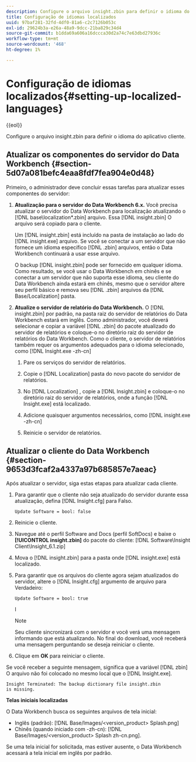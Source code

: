 ```yaml
---
description: Configure o arquivo insight.zbin para definir o idioma do aplicativo cliente.
title: Configuração de idiomas localizados
uuid: 97baf281-32fd-4df0-81a6-c2c7126b053c
exl-id: 29624b3a-e26a-48a9-9dcc-21ba829c34d4
source-git-commit: b1dda69a606a16dccca30d2a74c7e63dbd27936c
workflow-type: tm+mt
source-wordcount: '468'
ht-degree: 1%

---
```


# Configuração de idiomas localizados{#setting-up-localized-languages}

{{eol}}

Configure o arquivo insight.zbin para definir o idioma do aplicativo cliente.

## Atualizar os componentes do servidor do Data Workbench {#section-5d07a081befc4eaa8fdf7fea904e0d48}

Primeiro, o administrador deve concluir essas tarefas para atualizar esses componentes do servidor:

1. **Atualização para o servidor do Data Workbench 6.x.** Você precisa atualizar o servidor do Data Workbench para localização atualizando o [!DNL base\localization\*.zbin] arquivo. Essa [!DNL insight.zbin] O arquivo será copiado para o cliente.

   Um [!DNL insight.zbin] está incluído na pasta de instalação ao lado do [!DNL insight.exe] arquivo. Se você se conectar a um servidor que não fornece um idioma específico [!DNL .zbin] arquivos, então o Data Workbench continuará a usar esse arquivo.

   O backup [!DNL insight.zbin] pode ser fornecido em qualquer idioma. Como resultado, se você usar o Data Workbench em chinês e se conectar a um servidor que não suporta esse idioma, seu cliente do Data Workbench ainda estará em chinês, mesmo que o servidor altere seu perfil básico e remova seu [!DNL .zbin] arquivos da [!DNL Base/Localization] pasta.

1. **Atualize o servidor de relatório do Data Workbench.** O [!DNL insight.zbin] por padrão, na pasta raiz do servidor de relatórios do Data Workbench estará em inglês. Como administrador, você deverá selecionar e copiar a variável [!DNL .zbin] do pacote atualizado do servidor de relatórios e coloque-o no diretório raiz do servidor de relatórios do Data Workbench. Como o cliente, o servidor de relatórios também requer os argumentos adequados para o idioma selecionado, como [!DNL Insight.exe -zh-cn]

   1. Pare os serviços do servidor de relatórios.
   1. Copie o [!DNL Localization] pasta do novo pacote do servidor de relatórios.
   1. No [!DNL Localization] , copie a [!DNL Insight.zbin] e coloque-o no diretório raiz do servidor de relatórios, onde a função [!DNL Insight.exe] está localizado.

   1. Adicione quaisquer argumentos necessários, como [!DNL insight.exe -zh-cn]
   1. Reinicie o servidor de relatórios.

## Atualizar o cliente do Data Workbench {#section-9653d3fcaf2a4337a97b685857e7aeac}

Após atualizar o servidor, siga estas etapas para atualizar cada cliente.

1. Para garantir que o cliente não seja atualizado do servidor durante essa atualização, defina [!DNL Insight.cfg] para Falso.

   ```
   Update Software = bool: false
   ```

1. Reinicie o cliente.
1. Navegue até o perfil Software and Docs (perfil SoftDocs) e baixe o **[!UICONTROL insight.zbin]** do pacote do cliente: [!DNL Software\Insight Client\Insight_6.1.zip]

1. Mova o [!DNL insight.zbin] para a pasta onde [!DNL insight.exe] está localizado.

1. Para garantir que os arquivos do cliente agora sejam atualizados do servidor, altere o [!DNL Insight.cfg] argumento de arquivo para Verdadeiro:

   ```
   Update Software = bool: true
   ```

   I

   >[!NOTE]
   >
   >Seu cliente sincronizará com o servidor e você verá uma mensagem informando que está atualizando. No final do download, você receberá uma mensagem perguntando se deseja reiniciar o cliente.

1. Clique em **OK** para reiniciar o cliente.

Se você receber a seguinte mensagem, significa que a variável [!DNL zbin] O arquivo não foi colocado no mesmo local que o [!DNL Insight.exe].

```
Insight Terminated: The backup dictionary file insight.zbin 
is missing.
```

**Telas iniciais localizadas**

O Data Workbench busca os seguintes arquivos de tela inicial:

* Inglês (padrão): [!DNL Base/Images/<version_product> Splash.png]
* Chinês (quando iniciado com -zh-cn): [!DNL Base/Images/<version_product> Splash zh-cn.png].

Se uma tela inicial for solicitada, mas estiver ausente, o Data Workbench acessará a tela inicial em inglês por padrão.

<!-- <a id="section_91AE5EF234C14652A7B04082A22629AB"></a> -->
